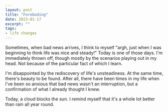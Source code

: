 ```yaml
---
layout: post
title: "Foreboding"
date: 2023-01-17
excerpt: ""
tags:
- life changes
---
```

Sometimes, when bad news arrives, I think to myself "argh, just when I was beginning to think life was nice and steady!" Today is one of those days. I'm immediately thrown off, though mostly by the scenarios playing out in my head. Not because of the particular fact of which I learn.

I'm disappointed by the rediscovery of life's unsteadiness. At the same time, there's beauty to be found. After all, there have been times in my life when I've been so anxious that bad news wasn't an interruption, but a confirmation of what I already thought I knew.

Today, a cloud blocks the sun. I remind myself that it's a whole lot better than rain all year round.